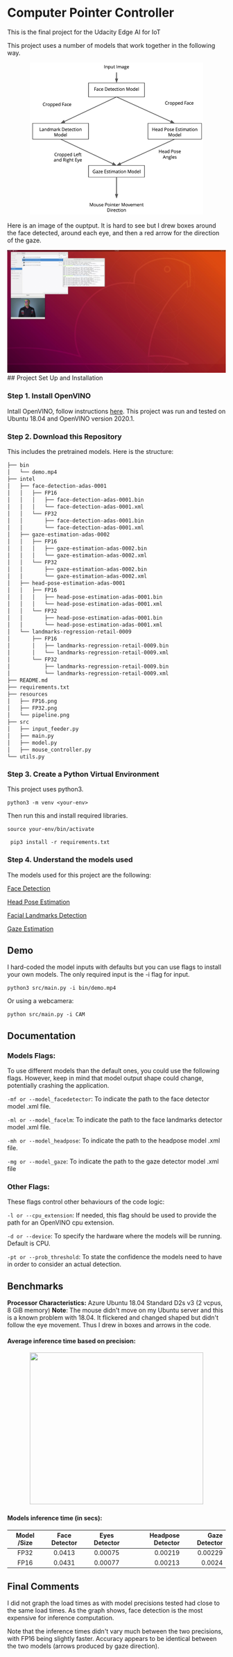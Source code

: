 # Computer Pointer Controller

This is the final project for the Udacity Edge AI for IoT

This project uses a number of models that work together in the following way. 

<p align="center">
<img src="resources/pipeline.png" width=400px height=350px />
</p>

Here is an image of the ouptput.  It is hard to see but I drew boxes around the face detected, around each eye, and then a red arrow for the direction of the gaze. 

<img src="resources/PointerGif.gif" />
## Project Set Up and Installation

### Step 1. Install OpenVINO
Intall OpenVINO, follow instructions [here](https://docs.openvinotoolkit.org/latest/index.html).  This project was run and tested on Ubuntu 18.04 and OpenVINO version 2020.1.

### Step 2. Download this Repository
This includes the pretrained models. Here is the structure:

```
├── bin
│   └── demo.mp4
├── intel
│   ├── face-detection-adas-0001
│   │   ├── FP16
│   │   │   ├── face-detection-adas-0001.bin
│   │   │   └── face-detection-adas-0001.xml
│   │   └── FP32
│   │       ├── face-detection-adas-0001.bin
│   │       └── face-detection-adas-0001.xml
│   ├── gaze-estimation-adas-0002
│   │   ├── FP16
│   │   │   ├── gaze-estimation-adas-0002.bin
│   │   │   └── gaze-estimation-adas-0002.xml
│   │   └── FP32
│   │       ├── gaze-estimation-adas-0002.bin
│   │       └── gaze-estimation-adas-0002.xml
│   ├── head-pose-estimation-adas-0001
│   │   ├── FP16
│   │   │   ├── head-pose-estimation-adas-0001.bin
│   │   │   └── head-pose-estimation-adas-0001.xml
│   │   └── FP32
│   │       ├── head-pose-estimation-adas-0001.bin
│   │       └── head-pose-estimation-adas-0001.xml
│   └── landmarks-regression-retail-0009
│       ├── FP16
│       │   ├── landmarks-regression-retail-0009.bin
│       │   └── landmarks-regression-retail-0009.xml
│       └── FP32
│           ├── landmarks-regression-retail-0009.bin
│           └── landmarks-regression-retail-0009.xml
├── README.md
├── requirements.txt
├── resources
│   ├── FP16.png
│   ├── FP32.png
│   └── pipeline.png
├── src
│   ├── input_feeder.py
│   ├── main.py
│   ├── model.py
│   ├── mouse_controller.py
└── utils.py
```


### Step 3. Create a Python Virtual Environment
This project uses python3.

```
python3 -m venv <your-env>
```

Then run this and install required libraries.

```
source your-env/bin/activate
```

```
 pip3 install -r requirements.txt
```

### Step 4. Understand the models used
The models used for this project are the following:

[Face Detection](https://docs.openvinotoolkit.org/latest/_models_intel_head_pose_estimation_adas_0001_description_head_pose_estimation_adas_0001.html)

[Head Pose Estimation](https://docs.openvinotoolkit.org/latest/_models_intel_gaze_estimation_adas_0002_description_gaze_estimation_adas_0002.html)

[Facial Landmarks Detection](https://docs.openvinotoolkit.org/latest/_models_intel_gaze_estimation_adas_0002_description_gaze_estimation_adas_0002.html)

[Gaze Estimation](https://docs.openvinotoolkit.org/latest/_models_intel_gaze_estimation_adas_0002_description_gaze_estimation_adas_0002.html)


## Demo

I hard-coded the model inputs with defaults but you can use flags to install your own models. The only required input is the -i flag for input. 
```
python3 src/main.py -i bin/demo.mp4
```

Or using a webcamera:
```
python src/main.py -i CAM
```

## Documentation

### Models Flags:

To use different models than the default ones, you could use the following flags. However, keep in mind that model output shape could change, potentially crashing the application.

```-mf or --model_facedetector```: To indicate the path to the face detector model .xml file.

```-ml or --model_facelm```: To indicate the path to the face landmarks detector model .xml file.

```-mh or --model_headpose```: To indicate the path to the headpose model .xml file.

```-mg or --model_gaze```: To indicate the path to the gaze detector model .xml file

### Other Flags:

These flags control other behaviours of the code logic: 

```-l or --cpu_extension```: If needed, this flag should be used to provide the path for an OpenVINO cpu extension.

```-d or --device```: To specify the hardware where the models will be running. Default is CPU.

```-pt or --prob_threshold```: To state the confidence the models need to have in order to consider an actual detection.



## Benchmarks

**Processor Characteristics:** Azure Ubuntu 18.04 Standard D2s v3 (2 vcpus, 8 GiB memory)
**Note**: The mouse didn't move on my Ubuntu server and this is a known problem with 18.04.  It flickered and changed shaped but didn't follow the eye movement.  Thus I drew in boxes and arrows in the code. 


#### Average inference time based on precision:

<p align="center">
<img src="resources/Inference.png" width=400px height=350px/>
</p>


#### Models inference time (in secs):



|  Model /Size      |   Face Detector    |  Eyes Detector  | Headpose Detector  | Gaze Detector  |
|:-----------------:|:------------------:|:---------------:|-------------------:|---------------:|
| FP32              |  0.0413            | 0.00075         |  0.00219           | 0.00229        |
| FP16              |  0.0431            | 0.00077         |  0.00213           | 0.0024         |



## Final Comments

I did not graph the load times as with model precisions tested had close to the same load times. As the graph shows, face detection is the most expensive for inference computation. 

Note that the inference times didn't vary much between the two precisions, with FP16 being slightly faster.  Accuracy appears to be identical between the two models (arrows produced by gaze direction). 
